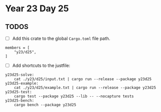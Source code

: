 # Year 23 Day 25

## TODOS

- [ ] Add this crate to the global `Cargo.toml` file path.

```
members = [
    "y23/d25",
]
```

- [ ] Add shortcuts to the justfile:

```
y23d25-solve:
    cat ./y23/d25/input.txt | cargo run --release --package y23d25
y23d25-example:
    cat ./y23/d25/example.txt | cargo run --release --package y23d25
y23d25-test:
    cargo test --package y23d25 --lib -- --nocapture tests
y23d25-bench:
    cargo bench --package y23d25
```